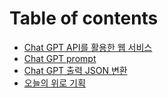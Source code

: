 # Table of contents

* [Chat GPT API를 활용한 웹 서비스](README.md)
* [Chat GPT prompt](chat-gpt-prompt.md)
* [Chat GPT 출력 JSON 변환](chat-gpt-json.md)
* [오늘의 위로 기획](undefined.md)
